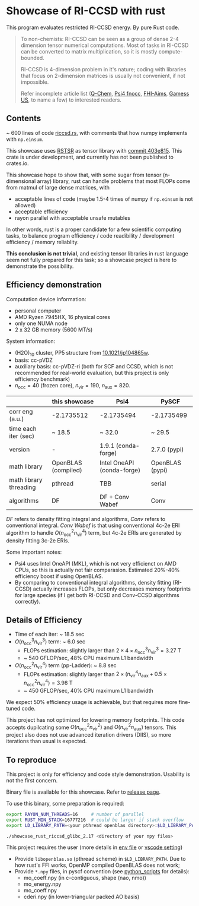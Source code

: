# Showcase of RI-CCSD with rust

This program evaluates restricted RI-CCSD energy. By pure Rust code.

> To non-chemists: RI-CCSD can be seen as a group of dense 2-4 dimension tensor numerical computations. Most of tasks in RI-CCSD can be converted to matrix multiplication, so it is mostly compute-bounded.
>
> RI-CCSD is 4-dimension problem in it's nature; coding with libraries that focus on 2-dimension matrices is usually not convenient, if not impossible.
>
> Refer incomplete article list ([Q-Chem](https://dx.doi.org/10.1063/1.4820484), [Psi4 fnocc](https://dx.doi.org/10.1021/ct400250u), [FHI-Aims](https://dx.doi.org/10.1021/acs.jctc.8b01294), [Gamess US](https://dx.doi.org/10.1021/acs.jctc.1c00389), to name a few) to interested readers.

## Contents

~ 600 lines of code [riccsd.rs](src/riccsd.rs), with comments that how numpy implements with `np.einsum`.

This showcase uses [RSTSR](https://github.com/ajz34/rstsr) as tensor library with [commit 403e815](https://github.com/ajz34/rstsr/commit/403e815f9014f60346716b4fc754b78e0006db9f). This crate is under development, and currently has not been published to crates.io.

This showcase hope to show that, with some sugar from tensor (n-dimensional array) library, rust can handle problems that most FLOPs come from matmul of large dense matrices, with
- acceptable lines of code (maybe 1.5-4 times of numpy if `np.einsum` is not allowed)
- acceptable efficiency
- rayon parallel with acceptable unsafe mutables

In other words, rust is a proper candidate for a few scientific computing tasks, to balance program efficiency / code readibility / development efficiency / memory reliablity.

**This conclusion is not trivial**, and existing tensor libraries in rust language seem not fully prepared for this task; so a showcase project is here to demonstrate the possibility.

## Efficiency demonstration

Computation device information:
- personal computer
- AMD Ryzen 7945HX, 16 physical cores
- only one NUMA node
- 2 x 32 GB memory (5600 MT/s)

System information:
- (H2O)<sub>10</sub> cluster, PP5 structure from [10.1021/jp104865w](https://dx.doi.org/10.1021/jp104865w).
- basis: cc-pVDZ
- auxiliary basis: cc-pVDZ-ri (both for SCF and CCSD, which is not recommended for real-world evaluation, but this project is only efficiency benchmark)
- $n_\mathrm{occ} = 40$ (frozen core), $n_\mathrm{vir} = 190$, $n_\mathrm{aux} = 820$.

| | this showcase | Psi4 | PySCF |
|--|--|--|--|
| corr eng (a.u.) | -2.1735512 | -2.1735494 | -2.1735499 |
| time each iter (sec) | ~ 18.5 | ~ 32.0 | ~ 29.5 |
| version | - | 1.9.1 (conda-forge) | 2.7.0 (pypi) |
| math library | OpenBLAS (compiled) | Intel OneAPI (conda-forge) | OpenBLAS (pypi) |
| math library threading | pthread | TBB | serial |
| algorithms | DF | DF + Conv Wabef | Conv |

*DF* refers to density fitting integral and algorithms, *Conv* refers to conventional integral. *Conv Wabef* is that using conventional 4c-2e ERI algorithm to handle $O(n_\mathrm{occ}^2 n_\mathrm{vir}^4)$ term, but 4c-2e ERIs are generated by density fitting 3c-2e ERIs.

Some important notes:
- Psi4 uses Intel OneAPI (MKL), which is not very efficienct on AMD CPUs, so this is actually not fair comparasion. Estimated 20%-40% efficiency boost if using OpenBLAS.
- By comparing to conventional integral algorithms, density fitting (RI-CCSD) actually increases FLOPs, but only decreases memory footprints for large species (if I get both RI-CCSD and Conv-CCSD algorithms correctly).

## Details of Efficiency

- Time of each iter: ~ 18.5 sec
- $O(n_\mathrm{occ}^3 n_\mathrm{vir}^3)$ term: ~ 6.0 sec
    - FLOPs estimation: slightly larger than $2 \times 4 \times n_\mathrm{occ}^3 n_\mathrm{vir}^3 = 3.27 \ \mathrm{T}$
    - ~ 540 GFLOP/sec, 48% CPU maximum L1 bandwidth
- $O(n_\mathrm{occ}^2 n_\mathrm{vir}^4)$ term (pp-Ladder): ~ 8.8 sec
    - FLOPs estimation: slightly larger than $2 \times (n_\mathrm{vir}^4 n_\mathrm{aux} + 0.5 \times n_\mathrm{occ}^2 n_\mathrm{vir}^4) = 3.98 \ \mathrm{T}$
    - ~ 450 GFLOP/sec, 40% CPU maximum L1 bandwidth

We expect 50% efficiency usage is achievable, but that requires more fine-tuned code.

This project has not optimized for lowering memory footprints. This code accepts dupilcating some $O(n_\mathrm{occ}^2 n_\mathrm{vir}^2)$ and $O(n_\mathrm{vir}^2 n_\mathrm{aux})$ tensors. This project also does not use advanced iteration drivers (DIIS), so more iterations than usual is expected.

## To reproduce

This project is only for efficiency and code style demonstration. Usability is not the first concern.

Binary file is available for this showcase. Refer to [release page](https://github.com/ajz34/showcase_rust_riccsd/releases/tag/v0.1).

To use this binary, some preparation is required:
```bash
export RAYON_NUM_THREADS=16     # number of parallel
export RUST_MIN_STACK=16777216  # could be larger if stack overflow
export LD_LIBRARY_PATH=<your pthread openblas directory>:$LD_LIBRARY_PATH

./showcase_rust_riccsd_glibc_2.17 <directory of your npy files>
```

This project requires the user (more details in [env file](env.sh) or [vscode setting](.vscode/settings.json))
- Provide `libopenblas.so` (pthread scheme) in `$LD_LIBRARY_PATH`. Due to how rust's FFI works, OpenMP compiled OpenBLAS does not work;
- Provide `*.npy` files, in pyscf convention (see [python_scripts](python_scripts) for details):
    - mo_coeff.npy (in c-contiguous, shape (nao, nmo))
    - mo_energy.npy
    - mo_coeff.npy
    - cderi.npy (in lower-triangular packed AO basis)
